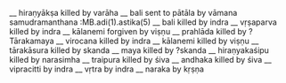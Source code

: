 __ hiraṇyākṣa killed by varāha
__ bali sent to pātāla by vāmana
samudramanthana :MB.adi(1).astika(5)
__ bali killed by indra
__ vṛṣaparva killed by indra
__ kālanemi forgiven by viṣṇu
__ prahlāda killed by ?
Tārakamaya
__ virocana killed by indra 
__ kālanemi killed by viṣṇu
__ tārakāsura killed by skanda
__ maya killed by ?skanda
__ hiraṇyakaśipu killed by narasimha
__ traipura killed by śiva
__ andhaka killed by śiva
__ vipracitti by indra
__ vṛtra by indra
__ naraka by kṛṣṇa